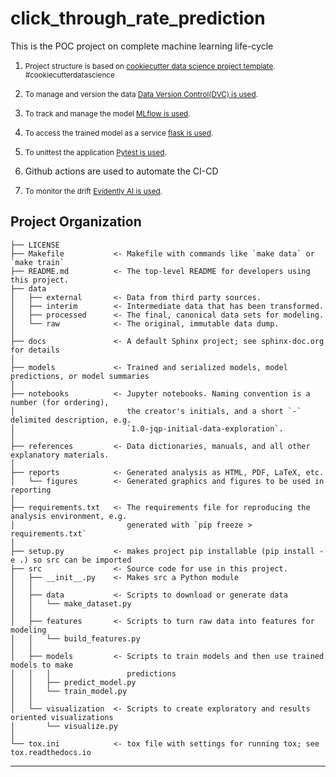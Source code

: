 click_through_rate_prediction
==============================

This is the POC project on complete machine learning life-cycle
1) <p><small>Project structure is based on <a target="_blank" href="https://drivendata.github.io/cookiecutter-data-science/">cookiecutter data science project template</a>. #cookiecutterdatascience</small></p>
2) <p><small>To manage and version the data <a target="_blank" href="https://dvc.org/doc">Data Version Control(DVC) is used</a>.</small></p>
3) <p><small>To track and manage the model <a target="_blank" href="https://www.mlflow.org/docs/latest/tutorials-and-examples/tutorial.html">MLflow is used</a>.</small></p>
4) <p><small>To access the trained model as a service <a target="_blank" href="https://flask.palletsprojects.com/en/2.2.x/">flask is used</a>.</small></p> 
5) <p><small>To unittest the application <a target="_blank" href="https://docs.pytest.org/en/7.1.x/">Pytest is used</a>.</small></p> 
6) Github actions are used to automate the CI-CD
7) <p><small>To monitor the drift <a target="_blank" href="https://docs.evidentlyai.com/tutorial">Evidently AI is used</a>.</small></p>

Project Organization
------------

    ├── LICENSE
    ├── Makefile           <- Makefile with commands like `make data` or `make train`
    ├── README.md          <- The top-level README for developers using this project.
    ├── data
    │   ├── external       <- Data from third party sources.
    │   ├── interim        <- Intermediate data that has been transformed.
    │   ├── processed      <- The final, canonical data sets for modeling.
    │   └── raw            <- The original, immutable data dump.
    │
    ├── docs               <- A default Sphinx project; see sphinx-doc.org for details
    │
    ├── models             <- Trained and serialized models, model predictions, or model summaries
    │
    ├── notebooks          <- Jupyter notebooks. Naming convention is a number (for ordering),
    │                         the creator's initials, and a short `-` delimited description, e.g.
    │                         `1.0-jqp-initial-data-exploration`.
    │
    ├── references         <- Data dictionaries, manuals, and all other explanatory materials.
    │
    ├── reports            <- Generated analysis as HTML, PDF, LaTeX, etc.
    │   └── figures        <- Generated graphics and figures to be used in reporting
    │
    ├── requirements.txt   <- The requirements file for reproducing the analysis environment, e.g.
    │                         generated with `pip freeze > requirements.txt`
    │
    ├── setup.py           <- makes project pip installable (pip install -e .) so src can be imported
    ├── src                <- Source code for use in this project.
    │   ├── __init__.py    <- Makes src a Python module
    │   │
    │   ├── data           <- Scripts to download or generate data
    │   │   └── make_dataset.py
    │   │
    │   ├── features       <- Scripts to turn raw data into features for modeling
    │   │   └── build_features.py
    │   │
    │   ├── models         <- Scripts to train models and then use trained models to make
    │   │   │                 predictions
    │   │   ├── predict_model.py
    │   │   └── train_model.py
    │   │
    │   └── visualization  <- Scripts to create exploratory and results oriented visualizations
    │       └── visualize.py
    │
    └── tox.ini            <- tox file with settings for running tox; see tox.readthedocs.io


--------
